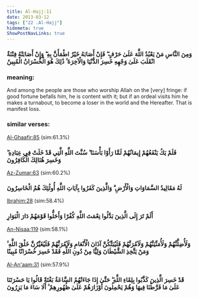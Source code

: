 ```yaml
---
title: Al-Hajj:11
date: 2013-03-12
tags: ["22 .Al-Hajj"]
hidemeta: true 
ShowPostNavLinks: true 
---
```

### وَمِنَ النَّاسِ مَنْ يَعْبُدُ اللَّهَ عَلَىٰ حَرْفٍ ۖ فَإِنْ أَصَابَهُ خَيْرٌ اطْمَأَنَّ بِهِ ۖ وَإِنْ أَصَابَتْهُ فِتْنَةٌ انْقَلَبَ عَلَىٰ وَجْهِهِ خَسِرَ الدُّنْيَا وَالْآخِرَةَ ۚ ذَٰلِكَ هُوَ الْخُسْرَانُ الْمُبِينُ
### meaning: 
And among the people are those who worship Allah on the [very] fringe: if good fortune befalls him, he is content with it; but if an ordeal visits him he makes a turnabout, to become a loser in the world and the Hereafter. That is manifest loss.
### similar verses: 

[Al-Ghaafir:85](/40/85) (sim:61.3%)

### فَلَمْ يَكُ يَنْفَعُهُمْ إِيمَانُهُمْ لَمَّا رَأَوْا بَأْسَنَا ۖ سُنَّتَ اللَّهِ الَّتِي قَدْ خَلَتْ فِي عِبَادِهِ ۖ وَخَسِرَ هُنَالِكَ الْكَافِرُونَ

[Az-Zumar:63](/39/63) (sim:60.2%)

### لَهُ مَقَالِيدُ السَّمَاوَاتِ وَالْأَرْضِ ۗ وَالَّذِينَ كَفَرُوا بِآيَاتِ اللَّهِ أُولَٰئِكَ هُمُ الْخَاسِرُونَ

[Ibrahim:28](/14/28) (sim:58.4%)

### أَلَمْ تَرَ إِلَى الَّذِينَ بَدَّلُوا نِعْمَتَ اللَّهِ كُفْرًا وَأَحَلُّوا قَوْمَهُمْ دَارَ الْبَوَارِ

[An-Nisaa:119](/4/119) (sim:58.1%)

### وَلَأُضِلَّنَّهُمْ وَلَأُمَنِّيَنَّهُمْ وَلَآمُرَنَّهُمْ فَلَيُبَتِّكُنَّ آذَانَ الْأَنْعَامِ وَلَآمُرَنَّهُمْ فَلَيُغَيِّرُنَّ خَلْقَ اللَّهِ ۚ وَمَنْ يَتَّخِذِ الشَّيْطَانَ وَلِيًّا مِنْ دُونِ اللَّهِ فَقَدْ خَسِرَ خُسْرَانًا مُبِينًا

[Al-An'aam:31](/6/31) (sim:57.9%)

### قَدْ خَسِرَ الَّذِينَ كَذَّبُوا بِلِقَاءِ اللَّهِ ۖ حَتَّىٰ إِذَا جَاءَتْهُمُ السَّاعَةُ بَغْتَةً قَالُوا يَا حَسْرَتَنَا عَلَىٰ مَا فَرَّطْنَا فِيهَا وَهُمْ يَحْمِلُونَ أَوْزَارَهُمْ عَلَىٰ ظُهُورِهِمْ ۚ أَلَا سَاءَ مَا يَزِرُونَ
